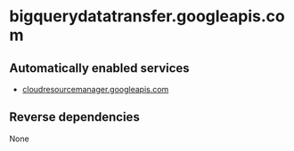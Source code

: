 # bigquerydatatransfer.googleapis.com

## Automatically enabled services

* [cloudresourcemanager.googleapis.com](../cloudresourcemanager.googleapis.com/)

## Reverse dependencies

None
